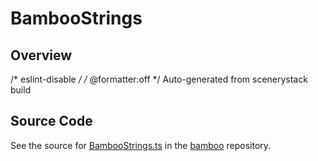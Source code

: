 # BambooStrings

## Overview

/* eslint-disable */
/* @formatter:off */
Auto-generated from scenerystack build



## Source Code

See the source for [BambooStrings.ts](https://github.com/phetsims/bamboo/blob/main/js/BambooStrings.ts) in the [bamboo](https://github.com/phetsims/bamboo) repository.
